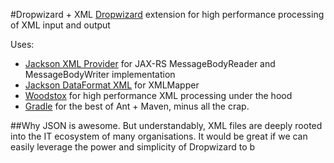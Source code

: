#Dropwizard + XML
[Dropwizard](https://github.com/dropwizard/dropwizard) extension for high performance processing of XML input and output

Uses:
* [Jackson XML Provider](https://github.com/FasterXML/jackson-jaxrs-xml-provider) for JAX-RS MessageBodyReader and MessageBodyWriter implementation
* [Jackson DataFormat XML](https://github.com/FasterXML/jackson-dataformat-xml) for XMLMapper
* [Woodstox](http://wiki.fasterxml.com/WoodstoxHome) for high performance XML processing under the hood
* [Gradle](http://www.gradle.org/) for the best of Ant + Maven, minus all the crap.

##Why
JSON is awesome. But understandably, XML files are deeply rooted into the IT ecosystem of many organisations. It would be
great if we can easily leverage the power and simplicity of Dropwizard to b
